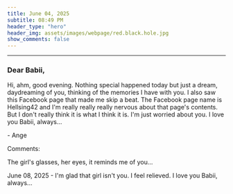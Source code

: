 ```yaml
---
title: June 04, 2025
subtitle: 08:49 PM
header_type: "hero"
header_img: assets/images/webpage/red.black.hole.jpg
show_comments: false
---
```

---

### Dear Babii,

Hi, ahm, good evening. Nothing special happened today but just a dream, daydreaming of you, thinking of the memories I have with you. I also saw this Facebook page that made me skip a beat. The Facebook page name is Hellsing42 and I'm really really really nervous about that page's contents. But I don't really think it is what I think it is. I'm just worried about you. I love you Babii, always...

\- Ange

Comments:

The girl's glasses, her eyes, it reminds me of you...

June 08, 2025 - I'm glad that girl isn't you. I feel relieved. I love you Babii, always...
